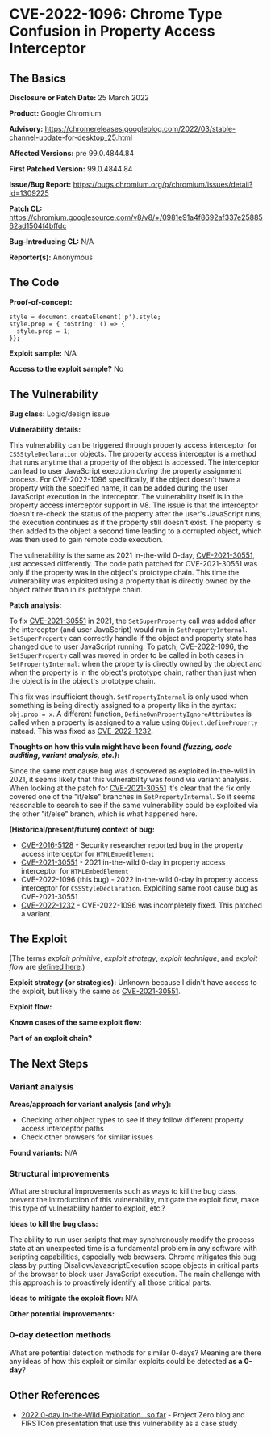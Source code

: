 # CVE-2022-1096: Chrome Type Confusion in Property Access Interceptor

## The Basics

**Disclosure or Patch Date:** 25 March 2022

**Product:** Google Chromium

**Advisory:** https://chromereleases.googleblog.com/2022/03/stable-channel-update-for-desktop_25.html

**Affected Versions:** pre 99.0.4844.84

**First Patched Version:** 99.0.4844.84

**Issue/Bug Report:** https://bugs.chromium.org/p/chromium/issues/detail?id=1309225

**Patch CL:** https://chromium.googlesource.com/v8/v8/+/0981e91a4f8692af337e2588562ad1504f4bffdc

**Bug-Introducing CL:** N/A

**Reporter(s):** Anonymous

## The Code

**Proof-of-concept:**

```
style = document.createElement('p').style;
style.prop = { toString: () => {
  style.prop = 1;
}};
```

**Exploit sample:** N/A

**Access to the exploit sample?** No


## The Vulnerability

**Bug class:** Logic/design issue

**Vulnerability details:**

This vulnerability can be triggered through property access interceptor for `CSSStyleDeclaration` objects. The property access interceptor is a method that runs anytime that a property of the object is accessed. The interceptor can lead to user JavaScript execution *during* the property assignment process. For CVE-2022-1096 specifically, if the object doesn't have a property with the specified name, it can be added during the user JavaScript execution in the interceptor. The vulnerability itself is in the property access interceptor support in V8. The issue is that the interceptor doesn't re-check the status of the property after the user's JavaScript runs; the execution continues as if the property still doesn't exist. The property is then added to the object a second time leading to a corrupted object, which was then used to gain remote code execution.

The vulnerability is the same as 2021 in-the-wild 0-day, [CVE-2021-30551](../2021/CVE-2021-30551.md), just accessed differently. The code path patched for CVE-2021-30551 was only if the property was in the object's prototype chain. This time the vulnerability was exploited using a property that is directly owned by the object rather than in its prototype chain.


**Patch analysis:**

To fix [CVE-2021-30551](../2021/CVE-2021-30551.md) in 2021, the `SetSuperProperty` call was added after the interceptor (and user JavaScript) would run in `SetPropertyInternal`. `SetSuperProperty` can correctly handle if the object and property state has changed due to user JavaScript running. To patch, CVE-2022-1096, the `SetSuperProperty` call was moved in order to be called in both cases in `SetPropertyInternal`: when the property is directly owned by the object and when the property is in the object's prototype chain, rather than just when the object is in the object's prototype chain.

This fix was insufficient though. `SetPropertyInternal` is only used when something is being directly assigned to a property like in the syntax: `obj.prop = x`. A different function, `DefineOwnPropertyIgnoreAttributes` is called when a property is assigned to a value using `Object.defineProperty` instead. This was fixed as [CVE-2022-1232](https://bugs.chromium.org/p/project-zero/issues/detail?id=2280).


**Thoughts on how this vuln might have been found _(fuzzing, code auditing, variant analysis, etc.)_:**

Since the same root cause bug was discovered as exploited in-the-wild in 2021, it seems likely that this vulnerability was found via variant analysis. When looking at the patch for [CVE-2021-30551](../2021/CVE-2021-30551.md) it's clear that the fix only covered one of the "if/else" branches in `SetPropertyInternal`. So it seems reasonable to search to see if the same vulnerability could be exploited via the other "if/else" branch, which is what happened here.

**(Historical/present/future) context of bug:** 

* [CVE-2016-5128]() - Security researcher reported bug in the property access interceptor for `HTMLEmbedElement`
* [CVE-2021-30551](../2021/CVE-2021-30551.md) - 2021 in-the-wild 0-day in property access interceptor for `HTMLEmbedElement`
* CVE-2022-1096 (this bug) - 2022 in-the-wild 0-day in property access interceptor for `CSSStyleDeclaration`. Exploiting same root cause bug as CVE-2021-30551
* [CVE-2022-1232](https://bugs.chromium.org/p/project-zero/issues/detail?id=2280) - CVE-2022-1096 was incompletely fixed. This patched a variant.
## The Exploit

(The terms *exploit primitive*, *exploit strategy*, *exploit technique*, and *exploit flow* are [defined here](https://googleprojectzero.blogspot.com/2020/06/a-survey-of-recent-ios-kernel-exploits.html).)

**Exploit strategy (or strategies):** Unknown because I didn't have access to the exploit, but likely the same as [CVE-2021-30551](../2021/CVE-2021-30551.md).

**Exploit flow:** 

**Known cases of the same exploit flow:**

**Part of an exploit chain?**

## The Next Steps

### Variant analysis

**Areas/approach for variant analysis (and why):**

* Checking other object types to see if they follow different property access interceptor paths
* Check other browsers for similar issues

**Found variants:** N/A

### Structural improvements

What are structural improvements such as ways to kill the bug class, prevent the introduction of this vulnerability, mitigate the exploit flow, make this type of vulnerability harder to exploit, etc.?

**Ideas to kill the bug class:**

The ability to run user scripts that may synchronously modify the process state at an unexpected time is a fundamental problem in any software with scripting capabilities, especially web browsers. Chrome mitigates this bug class by putting DisallowJavascriptExecution scope objects in critical parts of the browser to block user JavaScript execution. The main challenge with this approach is to proactively identify all those critical parts.

**Ideas to mitigate the exploit flow:** N/A

**Other potential improvements:**

### 0-day detection methods

What are potential detection methods for similar 0-days? Meaning are there any ideas of how this exploit or similar exploits could be detected **as a 0-day**?

## Other References

*  [2022 0-day In-the-Wild Exploitation...so far](https://googleprojectzero.blogspot.com/2022/06/2022-0-day-in-wild-exploitationso-far.html) - Project Zero blog and FIRSTCon presentation that use this vulnerability as a case study
